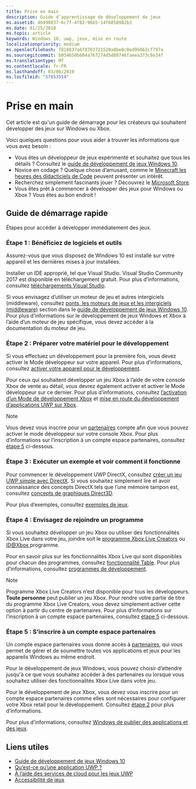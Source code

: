 ```yaml
---
title: Prise en main
description: Guide d’apprentissage de développement de jeux
ms.assetid: 40490837-6c7f-4f82-96b5-14f6858982b3
ms.date: 01/25/2018
ms.topic: article
keywords: Windows 10, uwp, jeux, mise en route
localizationpriority: medium
ms.openlocfilehash: f818837a6f8703721520a8be8c0ed9b062cf797a
ms.sourcegitcommit: b034650b684a767274d5d88746faeea373c8e34f
ms.translationtype: MT
ms.contentlocale: fr-FR
ms.lasthandoff: 03/06/2019
ms.locfileid: "57653554"
---
```

# <a name="getting-started"></a>Prise en main

Cet article est qu'un guide de démarrage pour les créateurs qui souhaitent développer des jeux sur Windows ou Xbox. 

Voici quelques questions pour vous aider à trouver les informations que vous avez besoin :
* Vous êtes un développeur de jeux expérimenté et souhaitez que tous les détails ? Consultez le [guide de développement de jeux Windows 10](e2e.md).
* Novice en codage ? Quelque chose d’amusant, comme le [Minecraft les heures des didacticiels de Code](https://code.org/minecraft) peuvent présenter un intérêt.
* Recherchez simplement fascinants jouer ? Découvrez le [Microsoft Store](https://www.microsoft.com/store).
* Vous êtes prêt à commencer à développer des jeux pour Windows ou Xbox ?  Vous êtes au bon endroit !

## <a name="quick-start-guide"></a>Guide de démarrage rapide

Étapes pour accéder à développer immédiatement des jeux.

### <a name="step-1-get-the-software-and-tools"></a>Étape 1 : Bénéficiez de logiciels et outils

Assurez-vous que vous disposez de Windows 10 est installé sur votre appareil et les dernières mises à jour installées.

Installer un IDE approprié, tel que Visual Studio. Visual Studio Community 2017 est disponible en téléchargement gratuit. Pour plus d’informations, consultez [téléchargements Visual Studio](https://www.visualstudio.com/downloads/).

Si vous envisagez d’utiliser un moteur de jeu et autres intergiciels (middleware), consultez [ponts, les moteurs de jeux et les intergiciels (middleware)](e2e.md#bridges-game-engines-and-middleware) section dans le [guide de développement de jeux Windows 10](e2e.md). Pour plus d’informations sur le développement de jeux Windows et Xbox à l’aide d’un moteur de jeu spécifique, vous devez accéder à la documentation du moteur de jeu.

### <a name="step-2-prepare-your-hardware-for-development"></a>Étape 2 : Préparer votre matériel pour le développement

Si vous effectuez un développement pour la première fois, vous devez activer le Mode développeur sur votre appareil. Pour plus d’informations, consultez [activer votre appareil pour le développement](../get-started/enable-your-device-for-development.md).

Pour ceux qui souhaitent développer un jeu Xbox à l’aide de votre console Xbox de vente au détail, vous devrez également activer et activer le Mode développeur sur ce dernier. Pour plus d’informations, consultez [l’activation d’un Mode de développement Xbox](../xbox-apps/devkit-activation.md) et [mise en route du développement d’applications UWP sur Xbox](../xbox-apps/getting-started.md). 

> [!Note]
> Vous devez vous inscrire pour un [partenaires](https://partner.microsoft.com/dashboard) compte afin que vous pouvez activer le mode développeur sur votre console Xbox. Pour plus d’informations sur l’inscription à un compte espace partenaires, consultez [étape 5](#step-5-sign-up-for-a-partner-center-account) ci-dessous.

### <a name="step-3-run-a-sample-and-see-how-it-works"></a>Étape 3 : Exécuter un exemple et voir comment il fonctionne

Pour commencer le développement UWP DirectX, consultez [créer un jeu UWP simple avec DirectX](tutorial--create-your-first-uwp-directx-game.md). Si vous souhaitez simplement lire et avoir connaissance des concepts DirectX tels que l’une mémoire tampon est, consultez [concepts de graphiques Direct3D](../graphics-concepts/index.md).

Pour plus d’exemples, consultez [exemples de jeux](e2e.md#game-samples).

### <a name="step-4-consider-joining-a-program"></a>Étape 4 : Envisagez de rejoindre un programme

Si vous souhaitez développer un jeu Xbox ou utiliser des fonctionnalités Xbox Live dans votre jeu, joindre soit le [programme Xbox Live Creators](https://developer.microsoft.com/games/xbox/xboxlive/creator) ou [ ID@Xbox ](https://www.xbox.com/Developers/id) programme. 

Pour en savoir plus sur les fonctionnalités Xbox Live qui sont disponibles pour chacun des programmes, consultez [fonctionnalité Table](../xbox-live/developer-program-overview.md#feature-table). Pour plus d’informations, consultez [programmes de développement](e2e.md#developer-programs).

> [!Note]
> Programme Xbox Live Creators n’est disponible pour tous les développeurs. **Toute personne** peut publier un jeu Xbox. Pour rendre votre partie de titre du programme Xbox Live Creators, vous devez simplement activer cette option à partir du centre de partenaires. Pour plus d’informations sur l’inscription à un compte espace partenaires, consultez [étape 5](#step-5-sign-up-for-a-partner-center-account) ci-dessous.

### <a name="step-5-sign-up-for-a-partner-center-account"></a>Étape 5 : S’inscrire à un compte espace partenaires

Un compte espace partenaires vous donne accès à [partenaires](https://partner.microsoft.com/dashboard), qui vous permet de gérer et de soumettre toutes vos applications et jeux pour les appareils Windows au même endroit.

Pour le développement de jeux Windows, vous pouvez choisir d’attendre jusqu'à ce que vous souhaitez accéder à des partenaires ou lorsque vous souhaitez utiliser des fonctionnalités Xbox Live dans votre jeu.

Pour le développement de jeux Xbox, vous devez vous inscrire pour un compte espace partenaires comme elles sont nécessaires pour configurer votre Xbox retail pour le développement. Consultez [étape 2](#step-2-prepare-your-hardware-for-development) pour plus d’informations.

Pour plus d’informations, consultez [Windows de publier des applications et des jeux](../publish/index.md).

## <a name="useful-links"></a>Liens utiles

* [Guide de développement de jeux Windows 10](e2e.md)
* [Qu’est-ce qu’une application UWP ?](../get-started/universal-application-platform-guide.md)
* [À l’aide des services de cloud pour les jeux UWP](cloud-for-games.md)
* [Accessibilité de jeux](accessibility-for-games.md)